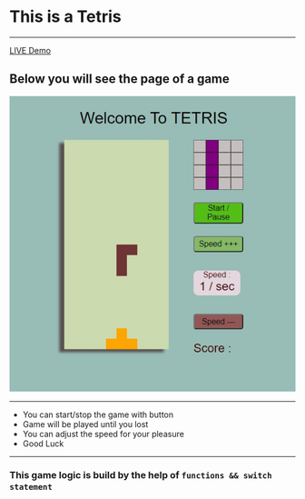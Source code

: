 # This is a Tetris
---
[ LIVE  Demo](https://barisdevjs.github.io/Js-Projects/)

## Below you will see the page of a game

![alt text](https://github.com/barisdevjs/Tetris/blob/main/tetris.jpg)

---

- You can start/stop the game with button
- Game will be played until you lost
- You can adjust the speed for your pleasure
- Good Luck
---

### This game logic is build by the help of `functions && switch statement`
 

